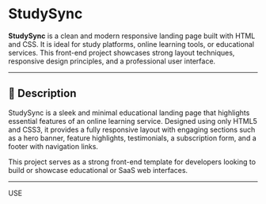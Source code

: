 # StudySync

**StudySync** is a clean and modern responsive landing page built with HTML and CSS. It is ideal for study platforms, online learning tools, or educational services. This front-end project showcases strong layout techniques, responsive design principles, and a professional user interface.

---

## 📝 Description

StudySync is a sleek and minimal educational landing page that highlights essential features of an online learning service. Designed using only HTML5 and CSS3, it provides a fully responsive layout with engaging sections such as a hero banner, feature highlights, testimonials, a subscription form, and a footer with navigation links.

This project serves as a strong front-end template for developers looking to build or showcase educational or SaaS web interfaces.

---
USE 


